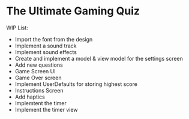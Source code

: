 #  The Ultimate Gaming Quiz

WIP List:

- Import the font from the design
- Implement a sound track
- Implement sound effects
- Create and implement a model & view model for the settings screen
- Add new questions
- Game Screen UI
- Game Over screen
- Implement UserDefaults for storing highest score
- Instructions Screen
- Add haptics
- Implemtent the timer
- Implement the timer view

